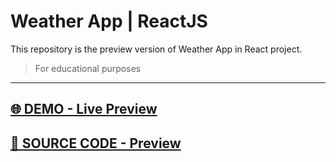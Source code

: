 # Weather App  | ReactJS
This repository is the preview version of  Weather App in   React project.
> For educational purposes
<hr>

## [🌐 DEMO - Live Preview](https://marvel-eb.github.io/WeatherApp_React_Preview/)

## [📁 SOURCE CODE - Preview](https://github.com/marvel-eb/TG-Web-Dev/tree/master/Week_10%20-%2016%20%5B%20React%20%5D/WeatherApp_React)
